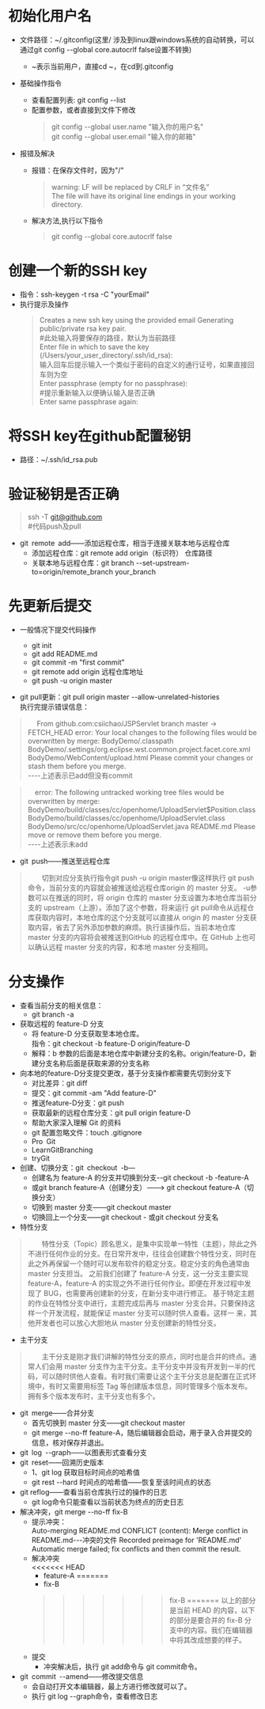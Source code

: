 # 初始化用户名
- 文件路径：~/.gitconfig(这里/ 涉及到linux跟windows系统的自动转换，可以通过git config --global core.autocrlf false设置不转换)
	- ~表示当前用户，直接cd ~，在cd到.gitconfig
- 基础操作指令
	- 查看配置列表: git config --list
	- 配置参数，或者直接到文件下修改 
	  > git config --global user.name "输入你的用户名"	  
	  > git config --global user.email "输入你的邮箱"

- 报错及解决
	- 报错：在保存文件时，因为"/"
		> warning: LF will be replaced by CRLF in “文件名”  
		> The file will have its original line endings in your working directory. 
	- 解决方法,执行以下指令   
		> git config --global core.autocrlf false
# 创建一个新的SSH key
- 指令：ssh-keygen -t rsa -C "yourEmail"
- 执行提示及操作
	> Creates a new ssh key using the provided email Generating public/private rsa key pair.  
	#此处输入将要保存的路径，默认为当前路径  
	Enter file in which to save the key (/Users/your_user_directory/.ssh/id_rsa):<press enter>  
	输入回车后提示输入一个类似于密码的自定义的通行证号，如果直接回车则为空  
	Enter passphrase (empty for no passphrase):<enter a passphrase>  
	#提示重新输入以便确认输入是否正确  
	> Enter same passphrase again:<enter passphrase again> 
# 将SSH key在github配置秘钥  
- 路径：~/.ssh/id_rsa.pub
# 验证秘钥是否正确 
> ssh -T git@github.com  
#代码push及pull	
- git remote add——添加远程仓库，相当于连接关联本地与远程仓库  
	- 添加远程仓库：git remote add origin（标识符） 仓库路径
	- 关联本地与远程仓库：git branch --set-upstream-to=origin/remote_branch  your_branch
# 先更新后提交
- 一般情况下提交代码操作
	- git init
	- git add README.md
	- git commit -m "first commit"
	- git remote add origin 远程仓库地址
	- git push -u origin master

- git pull更新：git pull origin master --allow-unrelated-histories  
执行完提示错误信息：  
>　 From github.com:csiichao/JSPServlet
branch            master     -> FETCH_HEAD
error: Your local changes to the following files would be overwritten by merge:
BodyDemo/.classpath
BodyDemo/.settings/org.eclipse.wst.common.project.facet.core.xml
BodyDemo/WebContent/upload.html
> Please commit your changes or stash them before you merge.  
----上述表示已add但没有commit

> 　error: The following untracked working tree files would be overwritten by merge:
BodyDemo/build/classes/cc/openhome/UploadServlet$Position.class
BodyDemo/build/classes/cc/openhome/UploadServlet.class
BodyDemo/src/cc/openhome/UploadServlet.java
README.md
> Please move or remove them before you merge.  
----上述表示未add   

- git push——推送至远程仓库  
> 　　切到对应分支执行指令git push -u origin master像这样执行 git push命令，当前分支的内容就会被推送给远程仓库origin 的 master 分支。 -u参数可以在推送的同时，将 origin 仓库的 master 分支设置为本地仓库当前分支的 upstream（上游）。添加了这个参数，将来运行 git pull命令从远程仓库获取内容时，本地仓库的这个分支就可以直接从 origin 的 master 分支获取内容，省去了另外添加参数的麻烦。执行该操作后，当前本地仓库 master 分支的内容将会被推送到GitHub 的远程仓库中。在 GitHub 上也可以确认远程 master 分支的内容，和本地 master 分支相同。

# 分支操作
- 查看当前分支的相关信息：  
	- git branch -a
- 获取远程的 feature-D 分支
	- 将 feature-D 分支获取至本地仓库。  
	指令：git checkout -b feature-D origin/feature-D
	- 解释：b 参数的后面是本地仓库中新建分支的名称。origin/feature-D，新建分支名称后面是获取来源的分支名称
- 向本地的feature-D分支提交更改，基于分支操作都需要先切到分支下
	- 对比差异：git diff
	- 提交：git commit -am "Add feature-D"
	- 推送feature-D分支：git push
	- 获取最新的远程仓库分支：git pull origin feature-D
	- 帮助大家深入理解 Git 的资料
	- git 配置忽略文件：touch .gitignore
	 - Pro Git
	 - LearnGitBranching
	 - tryGit	
- 创建、切换分支：git checkout -b—
	- 创建名为 feature-A 的分支并切换到分支--git checkout -b -feature-A
	- 或git branch feature-A（创建分支）---> git checkout feature-A（切换分支）
	- 切换到 master 分支——git checkout master
	- 切换回上一个分支——git checkout - 或git checkout 分支名
- 特性分支
>　　特性分支（Topic）顾名思义，是集中实现单一特性（主题），除此之外不进行任何作业的分支。在日常开发中，往往会创建数个特性分支，同时在此之外再保留一个随时可以发布软件的稳定分支。稳定分支的角色通常由 master 分支担当。
之前我们创建了 feature-A 分支，这一分支主要实现 feature-A，feature-A 的实现之外不进行任何作业。即便在开发过程中发现了 BUG，也需要再创建新的分支，在新分支中进行修正。
基于特定主题的作业在特性分支中进行，主题完成后再与 master 分支合并。只要保持这样一个开发流程，就能保证 master 分支可以随时供人查看。这样一  来，其他开发者也可以放心大胆地从 master 分支创建新的特性分支。  

- 主干分支  
>　　主干分支是刚才我们讲解的特性分支的原点，同时也是合并的终点。通常人们会用 master 分支作为主干分支。主干分支中并没有开发到一半的代码，可以随时供他人查看。有时我们需要让这个主干分支总是配置在正式环境中，有时又需要用标签 Tag 等创建版本信息，同时管理多个版本发布。拥有多个版本发布时，主干分支也有多个。

- git merge——合并分支
	- 首先切换到 master 分支——git checkout master
	- git merge --no-ff feature-A，随后编辑器会启动，用于录入合并提交的信息，核对保存并退出。
- git log --graph——以图表形式查看分支
- git reset——回溯历史版本
	- 1、git log 获取目标时间点的哈希值
	- git rest --hard 时间点的哈希值——恢复至该时间点的状态
- git reflog——查看当前仓库执行过的操作的日志
	- git log命令只能查看以当前状态为终点的历史日志
- 解决冲突，git merge --no-ff fix-B
	- 提示冲突：  
	Auto-merging README.md
	CONFLICT (content): Merge conflict in README.md---冲突的文件
	Recorded preimage for 'README.md'
    Automatic merge failed; fix conflicts and then commit the result.
	- 解决冲突  
 	<<<<<<< HEAD
		- feature-A
        =======
        - fix-B
        >>>>>>> fix-B
        ======= 以上的部分是当前 HEAD 的内容，以下的部分是要合并的 fix-B 分支中的内容。我们在编辑器中将其改成想要的样子。
	- 提交  
		- 冲突解决后，执行 git add命令与 git commit命令。
- git commit --amend——修改提交信息
	- 会自动打开文本编辑器，最上方进行修改就可以了。
	- 执行 git log --graph命令，查看修改日志
